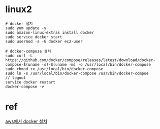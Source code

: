 
# linux2
```
# docker 설치
sudo yum update -y
sudo amazon-linux-extras install docker
sudo service docker start
sudo usermod -a -G docker ec2-user

# docker-compose 설치
sudo curl -L https://github.com/docker/compose/releases/latest/download/docker-compose-$(uname -s)-$(uname -m) -o /usr/local/bin/docker-compose
sudo chmod +x /usr/local/bin/docker-compose
sudo ln -s /usr/local/bin/docker-compose /usr/bin/docker-compoe
// logout
service docker restart
docker-compose -v
```

# ref
[aws에서 docker 설치](https://docs.aws.amazon.com/ko_kr/AmazonECS/latest/developerguide/docker-basics.html)
